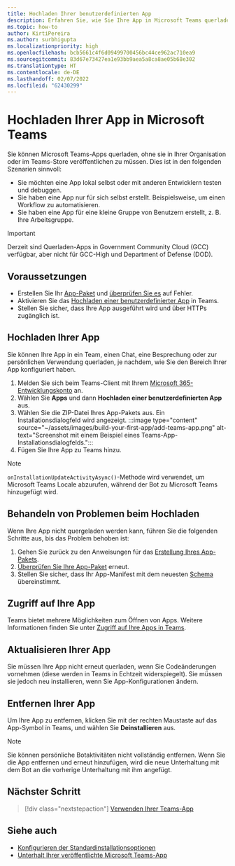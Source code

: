 ```yaml
---
title: Hochladen Ihrer benutzerdefinierten App
description: Erfahren Sie, wie Sie Ihre App in Microsoft Teams querladen. Das Querladen ist beim Testen und Debuggen einer App während der Entwicklung üblich.
ms.topic: how-to
author: KirtiPereira
ms.author: surbhigupta
ms.localizationpriority: high
ms.openlocfilehash: bcb5661c4f6d09499700456bc44ce962ac710ea9
ms.sourcegitcommit: 83d67e73427ea1e93bb9aea5a8ca8ae05b68e302
ms.translationtype: HT
ms.contentlocale: de-DE
ms.lasthandoff: 02/07/2022
ms.locfileid: "62430299"
---
```

# <a name="upload-your-app-in-microsoft-teams"></a>Hochladen Ihrer App in Microsoft Teams

Sie können Microsoft Teams-Apps querladen, ohne sie in Ihrer Organisation oder im Teams-Store veröffentlichen zu müssen. Dies ist in den folgenden Szenarien sinnvoll:

* Sie möchten eine App lokal selbst oder mit anderen Entwicklern testen und debuggen.
* Sie haben eine App nur für sich selbst erstellt. Beispielsweise, um einen Workflow zu automatisieren.
* Sie haben eine App für eine kleine Gruppe von Benutzern erstellt, z. B. Ihre Arbeitsgruppe.

> [!IMPORTANT]
> Derzeit sind Querladen-Apps in Government Community Cloud (GCC) verfügbar, aber nicht für GCC-High und Department of Defense (DOD).

## <a name="prerequisites"></a>Voraussetzungen

* Erstellen Sie Ihr [App-Paket](~/concepts/build-and-test/apps-package.md) und [überprüfen Sie es](https://dev.teams.microsoft.com/appvalidation.html) auf Fehler.
* Aktivieren Sie das [Hochladen einer benutzerdefinierter App](~/concepts/build-and-test/prepare-your-o365-tenant.md#enable-custom-teams-apps-and-turn-on-custom-app-uploading) in Teams.
* Stellen Sie sicher, dass Ihre App ausgeführt wird und über HTTPs zugänglich ist.

## <a name="upload-your-app"></a>Hochladen Ihrer App

Sie können Ihre App in ein Team, einen Chat, eine Besprechung oder zur persönlichen Verwendung querladen, je nachdem, wie Sie den Bereich Ihrer App konfiguriert haben.

1. Melden Sie sich beim Teams-Client mit Ihrem [Microsoft 365-Entwicklungskonto](~/build-your-first-app/build-and-run.md#prerequisites) an.
1. Wählen Sie **Apps** und dann **Hochladen einer benutzerdefinierten App** aus.
1. Wählen Sie die ZIP-Datei Ihres App-Pakets aus. Ein Installationsdialogfeld wird angezeigt.
:::image type="content" source="~/assets/images/build-your-first-app/add-teams-app.png" alt-text="Screenshot mit einem Beispiel eines Teams-App-Installationsdialogfelds.":::
1. Fügen Sie Ihre App zu Teams hinzu.

> [!NOTE]
> `onInstallationUpdateActivityAsync()`-Methode wird verwendet, um Microsoft Teams Locale abzurufen, während der Bot zu Microsoft Teams hinzugefügt wird.

## <a name="troubleshoot-upload-issues"></a>Behandeln von Problemen beim Hochladen

Wenn Ihre App nicht quergeladen werden kann, führen Sie die folgenden Schritte aus, bis das Problem behoben ist:

1. Gehen Sie zurück zu den Anweisungen für das [Erstellung Ihres App-Pakets](../../concepts/build-and-test/apps-package.md).
1. [Überprüfen Sie Ihre App-Paket](https://dev.teams.microsoft.com/appvalidation.html) erneut.
1. Stellen Sie sicher, dass Ihr App-Manifest mit dem neuesten [Schema](../../resources/schema/manifest-schema.md) übereinstimmt.

## <a name="access-your-app"></a>Zugriff auf Ihre App

Teams bietet mehrere Möglichkeiten zum Öffnen von Apps. Weitere Informationen finden Sie unter [Zugriff auf Ihre Apps in Teams](https://support.microsoft.com/office/access-your-apps-in-teams-0758cb09-9e85-40e7-a974-51df7734646a).

## <a name="update-your-app"></a>Aktualisieren Ihrer App

Sie müssen Ihre App nicht erneut querladen, wenn Sie Codeänderungen vornehmen (diese werden in Teams in Echtzeit widerspiegelt). Sie müssen sie jedoch neu installieren, wenn Sie App-Konfigurationen ändern.

## <a name="remove-your-app"></a>Entfernen Ihrer App

Um Ihre App zu entfernen, klicken Sie mit der rechten Maustaste auf das App-Symbol in Teams, und wählen Sie **Deinstallieren** aus.

> [!NOTE]
> Sie können persönliche Botaktivitäten nicht vollständig entfernen. Wenn Sie die App entfernen und erneut hinzufügen, wird die neue Unterhaltung mit dem Bot an die vorherige Unterhaltung mit ihm angefügt.

## <a name="next-step"></a>Nächster Schritt

> [!div class="nextstepaction"]
> [Verwenden Ihrer Teams-App](https://support.microsoft.com/office/apps-and-services-cc1fba57-9900-4634-8306-2360a40c665b?ui=en-us&rs=en-us&ad=us)

## <a name="see-also"></a>Siehe auch

* [Konfigurieren der Standardinstallationsoptionen](~/concepts/deploy-and-publish/add-default-install-scope.md)
* [Unterhalt Ihrer veröffentlichte Microsoft Teams-App](~/concepts/deploy-and-publish/appsource/post-publish/overview.md)
